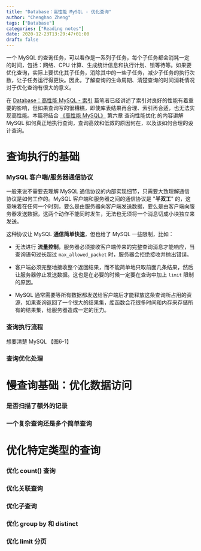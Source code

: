 ```yaml
---
title: "Database：高性能 MySQL - 优化查询"
author: "Chenghao Zheng"
tags: ["Database"]
categories: ["Reading notes"]
date: 2020-12-23T13:29:47+01:00
draft: false
---
```


一个 MySQL 的查询任务，可以看作是一系列子任务，每个子任务都会消耗一定的时间，包括：网络、CPU 计算、生成统计信息和执行计划、锁等待等。如果要优化查询，实际上要优化其子任务，消除其中的一些子任务，减少子任务的执行次数，让子任务运行得更快。因此，了解查询的生命周期、清楚查询的时间消耗情况对于优化查询有很大的意义。

在 [Database：高性能 MySQL - 索引](https://nervousorange.github.io/2020/database-index/) 篇笔者已经讲述了索引对良好的性能有着重要的影响，但如果查询写的很糟糕，即使库表结果再合理、索引再合适，也无法实现高性能。本篇将结合 [《高性能 MySQL》](https://book.douban.com/subject/23008813/) 第六章 查询性能优化 的内容讲解 MySQL 如何真正地执行查询，查询高效和低效的原因何在，以及该如何合理的设计查询。


# 查询执行的基础

### MySQL 客户端/服务器通信协议

一般来说不需要去理解 MySQL 通信协议的内部实现细节，只需要大致理解通信协议是如何工作的。MySQL 客户端和服务器之间的通信协议是 "**半双工**" 的，这意味着在任何一个时刻，要么是由服务器向客户端发送数据，要么是由客户端向服务器发送数据，这两个动作不能同时发生，无法也无须将一个消息切成小块独立来发送。

这种协议让 MySQL **通信简单快速**，但也给了 MySQL 一些限制，比如：

* 无法进行 **流量控制**，服务器必须接收客户端传来的完整查询消息才能响应，当查询语句过长超过 `max_allowed_packet` 时，服务器会拒绝接收并抛出错误。

* 客户端必须完整地接收整个返回结果，而不能简单地只取前面几条结果，然后让服务器停止发送数据。这也是在必要的时候一定要在查询中加上 `limit` 限制的原因。

* MySQL 通常需要等所有数据都发送给客户端后才能释放这条查询所占用的资源，如果查询返回了一个很大的结果集，库函数会花很多时间和内存来存储所有的结果集，给服务器造成一定的压力。

### 查询执行流程

想要清楚 MySQL 
【图6-1】

### 查询优化处理

# 慢查询基础：优化数据访问

### 是否扫描了额外的记录

### 一个复杂查询还是多个简单查询

# 优化特定类型的查询

### 优化 count() 查询

### 优化关联查询

### 优化子查询

### 优化 group by 和 distinct

### 优化 limit 分页


